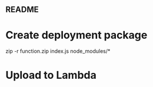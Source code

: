 ## README

# Create deployment package
zip -r function.zip index.js node_modules/*

# Upload to Lambda

